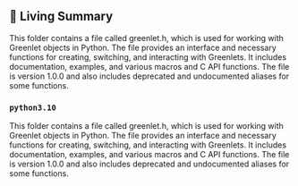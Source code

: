 

<!-- Living README Summary -->
## 🌳 Living Summary

This folder contains a file called greenlet.h, which is used for working with Greenlet objects in Python. The file provides an interface and necessary functions for creating, switching, and interacting with Greenlets. It includes documentation, examples, and various macros and C API functions. The file is version 1.0.0 and also includes deprecated and undocumented aliases for some functions.


### `python3.10`

This folder contains a file called greenlet.h, which is used for working with Greenlet objects in Python. The file provides an interface and necessary functions for creating, switching, and interacting with Greenlets. It includes documentation, examples, and various macros and C API functions. The file is version 1.0.0 and also includes deprecated and undocumented aliases for some functions.

<!-- Living README Summary -->
